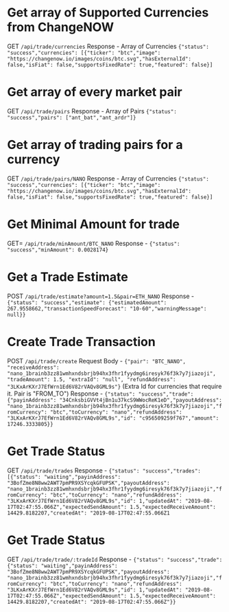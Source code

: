 # Get array of Supported Currencies from ChangeNOW
GET `/api/trade/currencies`
Response - Array of Currencies `{"status": "success","currencies": [{"ticker": "btc","image": "https://changenow.io/images/coins/btc.svg","hasExternalId": false,"isFiat": false,"supportsFixedRate": true,"featured": false}]`

# Get array of every market pair
GET `/api/trade/pairs`
Response - Array of Pairs `{"status": "success","pairs": ["ant_bat","ant_ardr"]}`

# Get array of trading pairs for a currency
GET `/api/trade/pairs/NANO`
Response - Array of Currencies `{"status": "success","currencies": [{"ticker": "btc","image": "https://changenow.io/images/coins/btc.svg","hasExternalId": false,"isFiat": false,"supportsFixedRate": true,"featured": false}]`

# Get Minimal Amount for trade
GET= `/api/trade/minAmount/BTC_NANO`
Response - `{"status": "success","minAmount": 0.0028174}`

# Get a Trade Estimate
POST `/api/trade/estimate?amount=1.5&pair=ETH_NANO`
Response - `{"status": "success","estimate": {"estimatedAmount": 267.9558662,"transactionSpeedForecast": "10-60","warningMessage": null}}`

# Create Trade Transaction
POST `/api/trade/create`
Request Body - `{"pair": "BTC_NANO", "receiveAddress": "nano_1brainb3zz81wmhxndsbrjb94hx3fhr1fyydmg6iresyk76f3k7y7jiazoji", "tradeAmount": 1.5, "extraId": "null", "refundAddress": "3LKxArKXrJ7EfWrn1Ed6V82rVAQv8GML9s"}` (Extra Id for currencies that require it. Pair is "FROM_TO")
Response - `{"status": "success","trade": {"payinAddress": "34CnksbiGVVt4jBn1u37kcS9WWocReK1eD","payoutAddress": "nano_1brainb3zz81wmhxndsbrjb94hx3fhr1fyydmg6iresyk76f3k7y7jiazoji","fromCurrency": "btc","toCurrency": "nano","refundAddress": "3LKxArKXrJ7EfWrn1Ed6V82rVAQv8GML9s","id": "c956509259f767","amount": 17246.3333805}}`

# Get Trade Status
GET `/api/trade/trades`
Response - `{"status": "success","trades": [{"status": "waiting","payinAddress": "3BofZme8N8ww2AWT7pmPR9XSYcqkGFUPSK","payoutAddress": "nano_1brainb3zz81wmhxndsbrjb94hx3fhr1fyydmg6iresyk76f3k7y7jiazoji","fromCurrency": "btc","toCurrency": "nano","refundAddress": "3LKxArKXrJ7EfWrn1Ed6V82rVAQv8GML9s","id": 1,"updatedAt": "2019-08-17T02:47:55.066Z","expectedSendAmount": 1.5,"expectedReceiveAmount": 14429.8182207,"createdAt": "2019-08-17T02:47:55.066Z1`

# Get Trade Status
GET `/api/trade/trade/:tradeId`
Response - `{"status": "success","trade": {"status": "waiting","payinAddress": "3BofZme8N8ww2AWT7pmPR9XSYcqkGFUPSK","payoutAddress": "nano_1brainb3zz81wmhxndsbrjb94hx3fhr1fyydmg6iresyk76f3k7y7jiazoji","fromCurrency": "btc","toCurrency": "nano","refundAddress": "3LKxArKXrJ7EfWrn1Ed6V82rVAQv8GML9s","id": 1,"updatedAt": "2019-08-17T02:47:55.066Z","expectedSendAmount": 1.5,"expectedReceiveAmount": 14429.8182207,"createdAt": "2019-08-17T02:47:55.066Z"}}`

